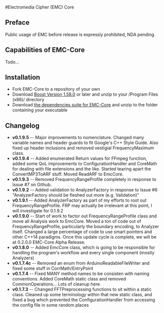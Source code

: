 #Electromedia Cipher (EMC) Core

## Preface
Public usage of EMC before release is expressly prohibited, NDA pending.

## Capabilities of EMC-Core
Todo...

## Installation
* Fork EMC-Core to a repository of your own
* Download [Boost Version 1.58.0](http://www.boost.org/) or later and unzip to your /Program Files (x86)/ directory
* Download [the dependencies suite for EMC-Core](http://www.neuravion.io/file.axd?file=/EMC/EMC%20Requirements.zip "EMC-Core Dependencies") and unzip to the folder containing your executable

## Changelog
* **v0.1.9.5** -- Major improvements to nomenclature. Changed many variable names and header guards to fit Google's C++ Style Guide. Also fixed up header inclusions and removed vestigial FrequencyMaximum class.
* **v0.1.9.4** -- Added enumerated Return values for FFmpeg function, added some QoL improvements to ConfigurationHandler and CoreMath for dealing with file extensions and the like. Started tearing apart the ConvertMP3ToARF stuff. Moved ReadARF to EmcCore.
* **v0.1.9.3** -- Removed FrequencyRangeProfile completely in response to Issue #7 on Github.
* **v0.1.9.2** -- Added validation to AnalyzerFactory in response to Issue #6 "AnalyzerFactory should be fleshed out more (e.g. Validation)"
* **v0.1.9.1** -- Added AnalyzerFactory as part of my efforts to root out FrequencyRangeProfile. FRP may actually be irrelevant at this point, I will investigate for 0.1.9.2
* **v0.1.9.0** -- Start of work to factor out FrequencyRangeProfile class and move all Analysis work to EmcCore. Moved a ton of code out of FrequencyRangeProfile, particularly the boundary encoding, to Analyzer itself. Changed a large percentage of code to use smart pointers and other C++14 paradigms. Once this update cycle is complete, we will be at 0.2.0.0 EMC-Core Alpha Release.
* **v0.1.8.0** -- Added EmcCore class, which is going to be responsible for handling the program's workflow and every single component (mostly Analyzers)
* **v0.1.7.4c** -- Removed an enum from ArduinoReadableFileWriter and fixed some stuff in CorrMath/EntryPoint
* **v0.1.7.4** -- Fixed MANY method names to be consisten with naming conventions. Added CoreMath static class and removed CommonOperations... Lots of cleanup here.
* **v0.1.7.3** -- Changed FFTPreprocessing functions to sit within a static class. Cleaned up some terminology within that new static class, and fixed a bug which prevented the ConfigurationHandler from accessing the config file in some random places
